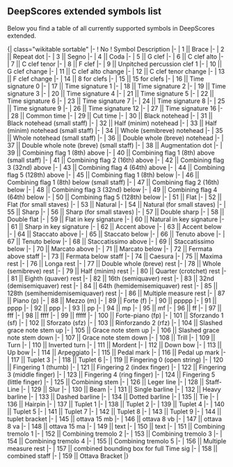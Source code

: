 ## DeepScores extended symbols list

Below you find a table of all currently supported symbols in DeepScores extended.

{| class="wikitable sortable"
|-
! No
! Symbol Description
|-
| 1 || Brace
|-
| 2 || Repeat dot
|-
| 3 || Segno
|-
| 4 || Coda
|-
| 5 || G clef
|-
| 6 || C clef alto
|-
| 7 || C clef tenor
|-
| 8 || F clef
|-
| 9 || Unpitched percussion clef 1
|-
| 10 || G clef change
|-
| 11 || C clef alto change
|-
| 12 || C clef tenor change
|-
| 13 || F clef change
|-
| 14 || 8 for clefs
|-
| 15 || 15 for clefs
|-
| 16 || Time signature 0
|-
| 17 || Time signature 1
|-
| 18 || Time signature 2
|-
| 19 || Time signature 3
|-
| 20 || Time signature 4
|-
| 21 || Time signature 5
|-
| 22 || Time signature 6
|-
| 23 || Time signature 7
|-
| 24 || Time signature 8
|-
| 25 || Time signature 9
|-
| 26 || Time signature 12
|-
| 27 || Time signature 16
|-
| 28 || Common time
|-
| 29 || Cut time
|-
| 30 || Black notehead
|-
| 31 || Black notehead (small staff)
|-
| 32 || Half (minim) notehead
|-
| 33 || Half (minim) notehead (small staff)
|-
| 34 || Whole (semibreve) notehead
|-
| 35 || Whole notehead (small staff)
|-
| 36 || Double whole (breve) notehead
|-
| 37 || Double whole note (breve) (small staff)
|-
| 38 || Augmentation dot
|-
| 39 || Combining flag 1 (8th) above
|-
| 40 || Combining flag 1 (8th) above (small staff)
|-
| 41 || Combining flag 2 (16th) above
|-
| 42 || Combining flag 3 (32nd) above
|-
| 43 || Combining flag 4 (64th) above
|-
| 44 || Combining flag 5 (128th) above
|-
| 45 || Combining flag 1 (8th) below
|-
| 46 || Combining flag 1 (8th) below (small staff)
|-
| 47 || Combining flag 2 (16th) below
|-
| 48 || Combining flag 3 (32nd) below
|-
| 49 || Combining flag 4 (64th) below
|-
| 50 || Combining flag 5 (128th) below
|-
| 51 || Flat
|-
| 52 || Flat (for small staves)
|-
| 53 || Natural
|-
| 54 || Natural (for small staves)
|-
| 55 || Sharp
|-
| 56 || Sharp (for small staves)
|-
| 57 || Double sharp
|-
| 58 || Double flat
|-
| 59 || Flat in key signature
|-
| 60 || Natural in key signature
|-
| 61 || Sharp in key signature
|-
| 62 || Accent above
|-
| 63 || Accent below
|-
| 64 || Staccato above
|-
| 65 || Staccato below
|-
| 66 || Tenuto above
|-
| 67 || Tenuto below
|-
| 68 || Staccatissimo above
|-
| 69 || Staccatissimo below
|-
| 70 || Marcato above
|-
| 71 || Marcato below
|-
| 72 || Fermata above staff
|-
| 73 || Fermata below staff
|-
| 74 || Caesura
|-
| 75 || Maxima rest
|-
| 76 || Longa rest
|-
| 77 || Double whole (breve) rest
|-
| 78 || Whole (semibreve) rest
|-
| 79 || Half (minim) rest
|-
| 80 || Quarter (crotchet) rest
|-
| 81 || Eighth (quaver) rest
|-
| 82 || 16th (semiquaver) rest
|-
| 83 || 32nd (demisemiquaver) rest
|-
| 84 || 64th (hemidemisemiquaver) rest
|-
| 85 || 128th (semihemidemisemiquaver) rest
|-
| 86 || Multiple measure rest
|-
| 87 || Piano (p)
|-
| 88 || Mezzo (m)
|-
| 89 || Forte (f)
|-
| 90 || ppppp
|-
| 91 || pppp
|-
| 92 || ppp
|-
| 93 || pp
|-
| 94 || mp
|-
| 95 || mf
|-
| 96 || ff
|-
| 97 || fff
|-
| 98 || ffff
|-
| 99 || fffff
|-
| 100 || Forte-piano (fp)
|-
| 101 || Sforzando 1 (sf)
|-
| 102 || Sforzato (sfz)
|-
| 103 || Rinforzando 2 (rfz)
|-
| 104 || Slashed grace note stem up
|-
| 105 || Grace note stem up
|-
| 106 || Slashed grace note stem down
|-
| 107 || Grace note stem down
|-
| 108 || Trill
|-
| 109 || Turn
|-
| 110 || Inverted turn
|-
| 111 || Mordent
|-
| 112 || Down bow
|-
| 113 || Up bow
|-
| 114 || Arpeggiato
|-
| 115 || Pedal mark
|-
| 116 || Pedal up mark
|-
| 117 || Tuplet 3
|-
| 118 || Tuplet 6
|-
| 119 || Fingering 0 (open string)
|-
| 120 || Fingering 1 (thumb)
|-
| 121 || Fingering 2 (index finger)
|-
| 122 || Fingering 3 (middle finger)
|-
| 123 || Fingering 4 (ring finger)
|-
| 124 || Fingering 5 (little finger)
|-
| 125 || Combining stem
|-
| 126 || Leger line
|-
| 128 || Staff-Line
|-
| 129 || Slur
|-
| 130 || Beam
|-
| 131 || Single barline
|-
| 132 || Heavy barline
|-
| 133 || Dashed barline
|-
| 134 || Dotted barline
|-
| 135 || Tie
|-
| 136 || Hairpin
|-
| 137 || Tuplet 1
|-
| 138 || Tuplet 2
|-
| 139 || Tuplet 4
|-
| 140 || Tuplet 5
|-
| 141 || Tuplet 7
|-
| 142 || Tuplet 8
|-
| 143 || Tuplet 9
|-
| 144 || tuplet bracket
|-
| 145 || ottava 15 mb
|-
| 146 || ottava 8 vb
|-
| 147 || ottava 8 va
|-
| 148 || ottava 15 ma
|-
| 149 || text
|-
| 150 || text
|-
| 151 || Combining tremolo 1
|-
| 152 || Combining tremolo 2
|-
| 153 || Combining tremolo 3
|-
| 154 || Combining tremolo 4
|-
| 155 || Combining tremolo 5
|-
| 156 || Multiple measure rest
|-
| 157 || combined bounding box for full Time sig
|-
| 158 || combined staff
|-
| 159 || Ottava Bracket
|}
